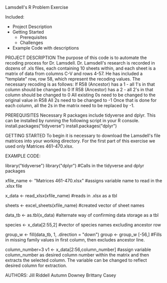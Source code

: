 Lamsdell's R Problem Exercise

Included:
- Project Description
- Getting Started
  - Prerequisites
  - Challenges
- Example Code with descriptions

PROJECT DESCRIPTION
  The purpose of this code is to automate the recoding process for Dr. Lamsdell. Dr. Lamsdell's research is recorded in dozens of .xls files, each containing 10 sheets within, and each sheet is a matrix of data from columns C-V and rows 4-57.  He has included a "template" row, row 58, which represent the recoding values.  The necessary recoding is as follows:
    If R58 (Ancestor) has a 1 - all 1's in that column should be changed to 0
    If R58 (Ancestor) has a 2 - all 2's in that column should be changed to 0
    All existing 0s need to be changed to the original value in R58
    All 2s need to be changed to -1
        Once that is done for each column, all the 2s in the matrix need to be replaced by -1.

PREREQUISITES
  Necessary R packages include tidyverse and dplyr. This can be installed by running the following script in your R console.
          install.packages("tidyverse")
          install.packages("dplyr")

GETTING STARTED
To begin it is necessary to download the Lamsdell's file matrices into your working directory. For the first part of this exercise we used only  Matrices 461-470.xlsx.   

EXAMPLE CODE:

library("tidyverse")
library("dplyr")
#Calls in the tidyverse and dplyr packages

xfile_name <- "Matrices 461-470.xlsx"
#assigns variable name to read in the .xlsx file

x_data <- read_xlsx(xfile_name)
#reads in .xlsx as a tbl

sheets <- excel_sheets(xfile_name)
#created vector of sheet names

data_tb <- as.tbl(x_data)
#alternate way of confirming data storage as a tbl

species <- x_data[2:55,2]
#vector of species names excluding ancestor row

group_w <- fill(data_tb, 1, .direction = "down")
group <- group_w [-56,]
#Fills in missing family values in first column, then excludes ancestor line.

column_number=3
v1 <- x_data[2:56,column_number]
#assign variable column_number as desired column number within the matrix and then extracts the selected column. The variable can be changed to reflect desired column for extraction.

AUTHORS:
Jill Riddell
Autumn Downey
Brittany Casey
